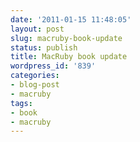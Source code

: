 ```yaml
---
date: '2011-01-15 11:48:05'
layout: post
slug: macruby-book-update
status: publish
title: MacRuby book update
wordpress_id: '839'
categories:
- blog-post
- macruby
tags:
- book
- macruby
---
```


